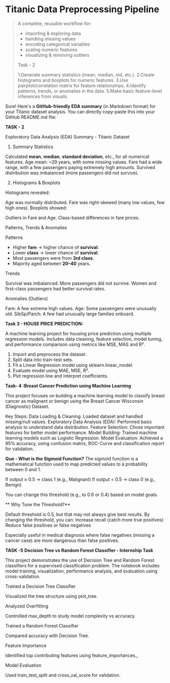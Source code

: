 # Titanic Data Preprocessing Pipeline

> A complete, reusable workflow for:
> - importing & exploring data  
> - handling missing values  
> - encoding categorical variables  
> - scaling numeric features  
> - visualizing & removing outliers
>
>Task - 2
>
> 1.Generate summary statistics (mean, median, std, etc.).
2.Create histograms and boxplots for numeric features.
3.Use pairplot/correlation matrix for feature relationships.
4.Identify patterns, trends, or anomalies in the data.
5.Make basic feature-level inferences from visuals.



Sure! Here's a **GitHub-friendly EDA summary** (in Markdown format) for your Titanic dataset analysis. You can directly copy-paste this into your GitHub README.md file:


**TASK - 2**

Exploratory Data Analysis (EDA) Summary - Titanic Dataset

1. Summary Statistics

Calculated **mean**, **median**, **standard deviation**, etc., for all numerical features.
  Age mean: \~29 years, with some missing values.
  Fare had a wide range, with a few passengers paying extremely high amounts.
  Survived distribution was imbalanced (more passengers did not survive).


2. Histograms & Boxplots

Histograms revealed:

  Age was normally distributed.
    Fare was right-skewed (many low values, few high ones).
  Boxplots showed:

  Outliers in Fare and Age.
  Class-based differences in fare prices.

 Patterns, Trends & Anomalies

Patterns

* Higher **fare** → higher chance of **survival**.
* Lower **class** → lower chance of **survival**.
* Most passengers were from **3rd class**.
* Majority aged between **20–40** years.

Trends

Survival was imbalanced: More passengers did not survive.
Women and first-class passengers had better survival rates.

 Anomalies (Outliers)

Fare: A few extreme high values.
Age: Some passengers were unusually old.
SibSp/Parch: A few had unusually large families onboard.


**Task 3 - HOUSE PRICE PREDICTION:**

A machine learning project for housing price prediction using multiple regression models. Includes data cleaning, feature selection, model tuning, and performance comparison using metrics like MSE, MAS and R².

1. Import and preprocess the dataset.
2. Split data into train-test sets.
3. Fit a Linear Regression model using sklearn.linear_model.
4. Evaluate model using MAE, MSE, R².
5. Plot regression line and interpret coefficients.
   

**Task- 4 :Breast Cancer Prediction using Machine Learning**

This project focuses on building a machine learning model to classify breast cancer as malignant or benign using the Breast Cancer Wisconsin (Diagnostic) Dataset.

Key Steps:
Data Loading & Cleaning: Loaded dataset and handled missing/null values.
Exploratory Data Analysis (EDA): Performed basic analysis to understand data distribution.
Feature Selection: Chose important features for better model performance.
Model Building: Trained machine learning models such as Logistic Regression.
Model Evaluation: Achieved a 95% accuracy, using confusion matrix, ROC-Curve and classification report for validation.

**Que - What is the Sigmoid Function?**
The sigmoid function is a mathematical function used to map predicted values to a probability between 0 and 1.
​
 
If output ≥ 0.5 → class 1 (e.g., Malignant)
If output < 0.5 → class 0 (e.g., Benign)

You can change this threshold (e.g., to 0.6 or 0.4) based on model goals.

** Why Tune the Threshold?**

Default threshold is 0.5, but that may not always give best results.
By changing the threshold, you can:
Increase recall (catch more true positives)
Reduce false positives or false negatives

Especially useful in medical diagnosis where false negatives (missing a cancer case) are more dangerous than false positives.


**TASK -5**
**Decision Tree vs Random Forest Classifier - Internship Task**

This project demonstrates the use of Decision Tree and Random Forest classifiers for a supervised classification problem. The notebook includes model training, visualization, performance analysis, and evaluation using cross-validation.

Trained a Decision Tree Classifier

Visualized the tree structure using plot_tree.

Analyzed Overfitting

Controlled max_depth to study model complexity vs accuracy.

Trained a Random Forest Classifier

Compared accuracy with Decision Tree.

Feature Importance

Identified top contributing features using feature_importances_.

Model Evaluation

Used train_test_split and cross_val_score for validation.






